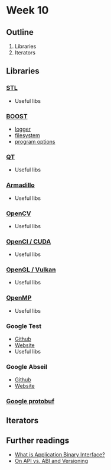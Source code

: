 # Week 10

<!-- {{{ Outline -->
## Outline

1. Libraries
2. Iterators
<!-- }}} -->
<!-- {{{ Libraries -->
## Libraries

### [STL](https://www.en.cppreference.com/w/cpp)
- Useful libs
### [BOOST](https://www.boost.org/doc/libs/1_75_0/libs/libraries.htm)
  - [logger]()
  - [filesystem]()
  - [program options]()
### [QT](https://www.qt.io/)
- Useful libs
### [Armadillo](http://arma.sourceforge.net/docs.html)
- Useful libs
### [OpenCV](https://opencv.org/)
- Useful libs
### [OpenCl / CUDA](https://www.khronos.org/opencl/)
- Useful libs
### [OpenGL / Vulkan](https://www.opengl.org/)
- Useful libs
### [OpenMP](https://www.openmp.org/)
- Useful libs
### Google Test

- [Github](https://github.com/google/googletest)
- [Website](https://google.github.io/googletest/)
- Useful libs

### Google Abseil

- [Github](https://github.com/abseil/abseil-cpp)
- [Website](https://abseil.io/)

### [Google protobuf](https://developers.google.com/protocol-buffers)
<!-- }}} -->
<!-- {{{ Iterators -->
## Iterators
<!-- }}} -->
<!-- {{{ Further readings -->
## Further readings

- [What is Application Binary Interface?](https://stackoverflow.com/q/2171177/13041067)
- [On API vs. ABI and Versioning](https://autotools.io/libtool/version.html)
<!-- }}} -->

